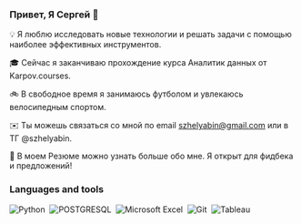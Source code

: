 ### Привет, Я Сергей 👋



💡  Я люблю исследовать новые технологии и решать задачи с помощью наиболее эффективных инструментов.

🎓  Сейчас я заканчиваю прохождение курса Аналитик данных от Karpov.courses.

🚲  В свободное время я занимаюсь футболом и увлекаюсь велосипедным спортом.

✉️  Ты можешь связаться со мной по email szhelyabin@gmail.com или в ТГ @szhelyabin.

📄  В моем Резюме можно узнать больше обо мне. Я открыт для фидбека и предложений!

### Languages and tools

![Python](https://img.shields.io/badge/Python-3776AB?style=for-the-badge&logo=python&logoColor=white)&nbsp;
![POSTGRESQL](https://img.shields.io/badge/PostgreSQL-316192?style=for-the-badge&logo=postgresql&logoColor=white)&nbsp;
![Microsoft Excel](https://img.shields.io/badge/Microsoft_Excel-217346?style=for-the-badge&logo=microsoft-excel&logoColor=white)&nbsp;
![Git](https://img.shields.io/badge/GIT-E44C30?style=for-the-badge&logo=git&logoColor=white)&nbsp;
![Tableau](https://img.shields.io/badge/Tableau-E97627?style=for-the-badge&logo=Tableau&logoColor=white)&nbsp;
